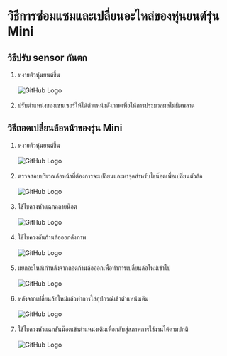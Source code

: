 # วิธีการซ่อมแซมและเปลี่ยนอะไหล่ของหุ่นยนต์รุ่น Mini

## วิธีปรับ sensor กันตก
1. หงายตัวหุ่นยนต์ขึ้น
<br/><br/>
![GitHub Logo](https://github.com/b0ssiz/Autobot-Technical-EManual/blob/master/images/mini/Ref1.jpg?raw=true)
<br/><br/>
2. ปรับตำแหน่งของเซนเซอร์ให้ได้ตำแหน่งดังภาพเพื่อให้การประมวลผลไม่ผิดพลาด

## วิธีถอดเปลี่ยนล้อหน้าของรุ่น Mini
1. หงายตัวหุ่นยนต์ขึ้น
<br/><br/>
![GitHub Logo](https://github.com/b0ssiz/Autobot-Technical-EManual/blob/master/images/mini/Ref2.jpg?raw=true)
<br/><br/>
2. ตรวจสอบบริเวณล้อหน้าที่ต้องการจะเปลี่ยนและหาจุดสำหรับไขน๊อตเพื่อเปลี่ยนตัวล้อ
<br/><br/>
![GitHub Logo](https://github.com/b0ssiz/Autobot-Technical-EManual/blob/master/images/mini/Ref3.jpg?raw=true)
<br/><br/>
3. ใช้ไขควงหัวแฉกคลายน๊อต
<br/><br/>
![GitHub Logo](https://github.com/b0ssiz/Autobot-Technical-EManual/blob/master/images/mini/Ref4.jpg?raw=true)
<br/><br/>
4. ใช้ไขควงดันก้านล้อออกดังภาพ
<br/><br/>
![GitHub Logo](https://github.com/b0ssiz/Autobot-Technical-EManual/blob/master/images/mini/Ref5.jpg?raw=true)
<br/><br/>
5. แยกอะไหล่เก่าหลังจากถอดก้านล้อออกเพื่อทำการเปลี่ยนล้อใหม่เข้าไป
<br/><br/>
![GitHub Logo](https://github.com/b0ssiz/Autobot-Technical-EManual/blob/master/images/mini/Ref6.jpg?raw=true)
<br/><br/>
6. หลังจากเปลี่ยนล้อใหม่แล้วทำการใส่อุปกรณ์เข้าตำแหน่งเดิม
<br/><br/>
![GitHub Logo](https://github.com/b0ssiz/Autobot-Technical-EManual/blob/master/images/mini/Ref7.jpg?raw=true)
<br/><br/>
7. ใช้ไขควงหัวแฉกขันน๊อตเข้าตำแหน่งเดิมเพื่อกลับสู่สภาพการใช้งานได้ตามปกติ
<br/><br/>
![GitHub Logo](https://github.com/b0ssiz/Autobot-Technical-EManual/blob/master/images/mini/Ref8.jpg?raw=true)
<br/><br/>